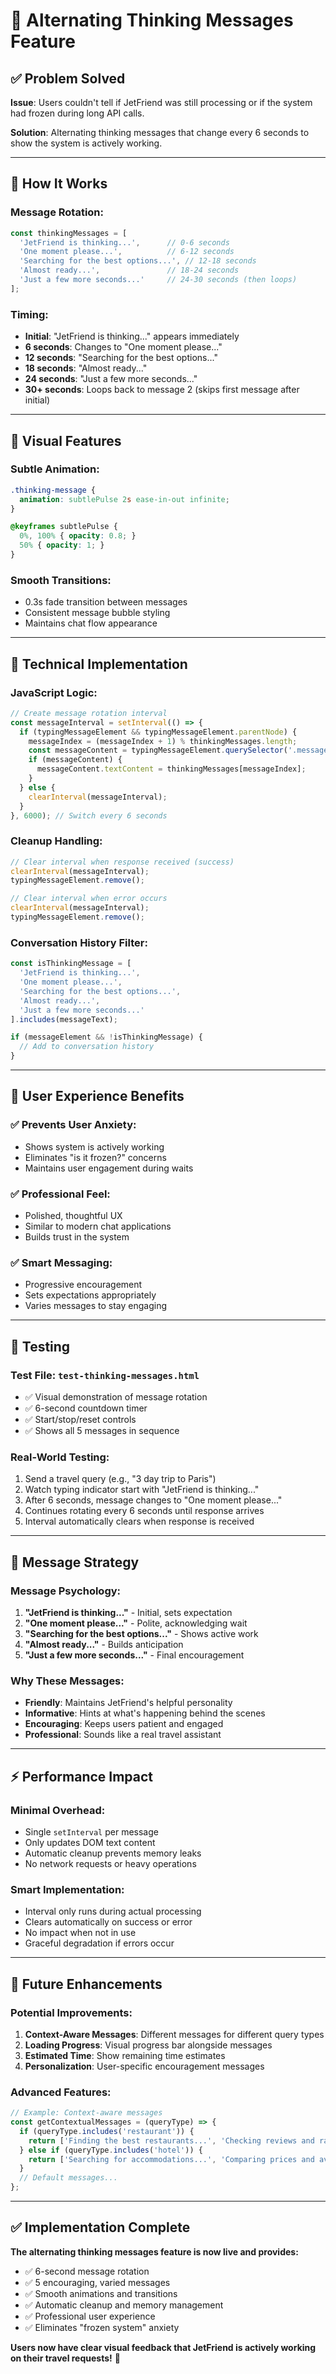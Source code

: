 # 🤖 Alternating Thinking Messages Feature

## ✅ **Problem Solved**

**Issue**: Users couldn't tell if JetFriend was still processing or if the system had frozen during long API calls.

**Solution**: Alternating thinking messages that change every 6 seconds to show the system is actively working.

---

## 🔄 **How It Works**

### **Message Rotation:**
```javascript
const thinkingMessages = [
  'JetFriend is thinking...',      // 0-6 seconds
  'One moment please...',          // 6-12 seconds  
  'Searching for the best options...', // 12-18 seconds
  'Almost ready...',               // 18-24 seconds
  'Just a few more seconds...'     // 24-30 seconds (then loops)
];
```

### **Timing:**
- **Initial**: "JetFriend is thinking..." appears immediately
- **6 seconds**: Changes to "One moment please..."
- **12 seconds**: "Searching for the best options..."
- **18 seconds**: "Almost ready..."
- **24 seconds**: "Just a few more seconds..."
- **30+ seconds**: Loops back to message 2 (skips first message after initial)

---

## 🎨 **Visual Features**

### **Subtle Animation:**
```css
.thinking-message {
  animation: subtlePulse 2s ease-in-out infinite;
}

@keyframes subtlePulse {
  0%, 100% { opacity: 0.8; }
  50% { opacity: 1; }
}
```

### **Smooth Transitions:**
- 0.3s fade transition between messages
- Consistent message bubble styling
- Maintains chat flow appearance

---

## 🔧 **Technical Implementation**

### **JavaScript Logic:**
```javascript
// Create message rotation interval
const messageInterval = setInterval(() => {
  if (typingMessageElement && typingMessageElement.parentNode) {
    messageIndex = (messageIndex + 1) % thinkingMessages.length;
    const messageContent = typingMessageElement.querySelector('.message p');
    if (messageContent) {
      messageContent.textContent = thinkingMessages[messageIndex];
    }
  } else {
    clearInterval(messageInterval);
  }
}, 6000); // Switch every 6 seconds
```

### **Cleanup Handling:**
```javascript
// Clear interval when response received (success)
clearInterval(messageInterval);
typingMessageElement.remove();

// Clear interval when error occurs  
clearInterval(messageInterval);
typingMessageElement.remove();
```

### **Conversation History Filter:**
```javascript
const isThinkingMessage = [
  'JetFriend is thinking...',
  'One moment please...',
  'Searching for the best options...',
  'Almost ready...',
  'Just a few more seconds...'
].includes(messageText);

if (messageElement && !isThinkingMessage) {
  // Add to conversation history
}
```

---

## 📱 **User Experience Benefits**

### **✅ Prevents User Anxiety:**
- Shows system is actively working
- Eliminates "is it frozen?" concerns
- Maintains user engagement during waits

### **✅ Professional Feel:**
- Polished, thoughtful UX
- Similar to modern chat applications
- Builds trust in the system

### **✅ Smart Messaging:**
- Progressive encouragement
- Sets expectations appropriately
- Varies messages to stay engaging

---

## 🧪 **Testing**

### **Test File**: `test-thinking-messages.html`
- ✅ Visual demonstration of message rotation
- ✅ 6-second countdown timer
- ✅ Start/stop/reset controls
- ✅ Shows all 5 messages in sequence

### **Real-World Testing:**
1. Send a travel query (e.g., "3 day trip to Paris")
2. Watch typing indicator start with "JetFriend is thinking..."
3. After 6 seconds, message changes to "One moment please..."
4. Continues rotating every 6 seconds until response arrives
5. Interval automatically clears when response is received

---

## 🎯 **Message Strategy**

### **Message Psychology:**
1. **"JetFriend is thinking..."** - Initial, sets expectation
2. **"One moment please..."** - Polite, acknowledging wait
3. **"Searching for the best options..."** - Shows active work
4. **"Almost ready..."** - Builds anticipation
5. **"Just a few more seconds..."** - Final encouragement

### **Why These Messages:**
- **Friendly**: Maintains JetFriend's helpful personality
- **Informative**: Hints at what's happening behind the scenes
- **Encouraging**: Keeps users patient and engaged
- **Professional**: Sounds like a real travel assistant

---

## ⚡ **Performance Impact**

### **Minimal Overhead:**
- Single `setInterval` per message
- Only updates DOM text content
- Automatic cleanup prevents memory leaks
- No network requests or heavy operations

### **Smart Implementation:**
- Interval only runs during actual processing
- Clears automatically on success or error
- No impact when not in use
- Graceful degradation if errors occur

---

## 🚀 **Future Enhancements**

### **Potential Improvements:**
1. **Context-Aware Messages**: Different messages for different query types
2. **Loading Progress**: Visual progress bar alongside messages
3. **Estimated Time**: Show remaining time estimates
4. **Personalization**: User-specific encouragement messages

### **Advanced Features:**
```javascript
// Example: Context-aware messages
const getContextualMessages = (queryType) => {
  if (queryType.includes('restaurant')) {
    return ['Finding the best restaurants...', 'Checking reviews and ratings...'];
  } else if (queryType.includes('hotel')) {
    return ['Searching for accommodations...', 'Comparing prices and availability...'];
  }
  // Default messages...
};
```

---

## ✅ **Implementation Complete**

**The alternating thinking messages feature is now live and provides:**
- ✅ 6-second message rotation
- ✅ 5 encouraging, varied messages
- ✅ Smooth animations and transitions
- ✅ Automatic cleanup and memory management
- ✅ Professional user experience
- ✅ Eliminates "frozen system" anxiety

**Users now have clear visual feedback that JetFriend is actively working on their travel requests!** 🎉
